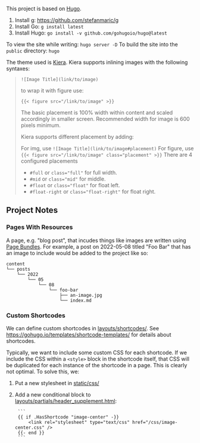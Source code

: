 This project is based on [Hugo](https://gohugo.io/).

1. Install g: https://github.com/stefanmaric/g
2. Install Go: `g install latest`
3. Install Hugo: `go install -v github.com/gohugoio/hugo@latest`

To view the site while writing: `hugo server -D`
To build the site into the `public` directory: `hugo`

The theme used is [Kiera](https://themes.gohugo.io/hugo-kiera/). Kiera supports
inlining images with the following syntaxes:

> `![Image Title](link/to/image)`
>
> to wrap it with figure use:
>
> `{{< figure src="/link/to/image" >}}`
>
> The basic placement is 100% width within content and scaled accordingly in
> smaller screen. Recommended width for image is 600 pixels minimum.
>
> Kiera supports different placement by adding:
>
> For img, use `![Image Title](link/to/image#placement)`
> For figure, use `{{< figure src="/link/to/image" class="placement" >}}`
> There are 4 configured placements
>
> + `#full` or `class="full"` for full width.
> + `#mid` or `class="mid"` for middle.
> + `#float` or `class="float"` for float left.
> + `#float-right` or `class="float-right"` for float right.

## Project Notes

### Pages With Resources

A page, e.g. "blog post", that incudes things like images are written using
[Page Bundles](https://gohugo.io/content-management/page-bundles/). For example,
a post on 2022-05-08 titled "Foo Bar" that has an image to include would be
added to the project like so:

```
content
└── posts
    └── 2022
        └── 05
            └── 08
                └── foo-bar
                    ├── an-image.jpg
                    └── index.md
```


### Custom Shortcodes

We can define custom shortcodes in [layouts/shortcodes/](./layouts/shortcodes).
See https://gohugo.io/templates/shortcode-templates/ for details about
shortcodes.

Typically, we want to include some custom CSS for each shortcode. If we include
the CSS within a `<style>` block in the shortcode itself, that CSS will be
duplicated for each instance of the shortcode in a page. This is clearly not
optimal. To solve this, we:

1. Put a new stylesheet in [static/css/](./static/css/)
2. Add a new conditional block to [layouts/partials/header_supplement.html](./layouts/partials/header_supplement.html):

        ```
        {{ if .HasShortcode "image-center" -}}
            <link rel="stylesheet" type="text/css" href="/css/image-center.css" />
        {{- end }}
        ```

